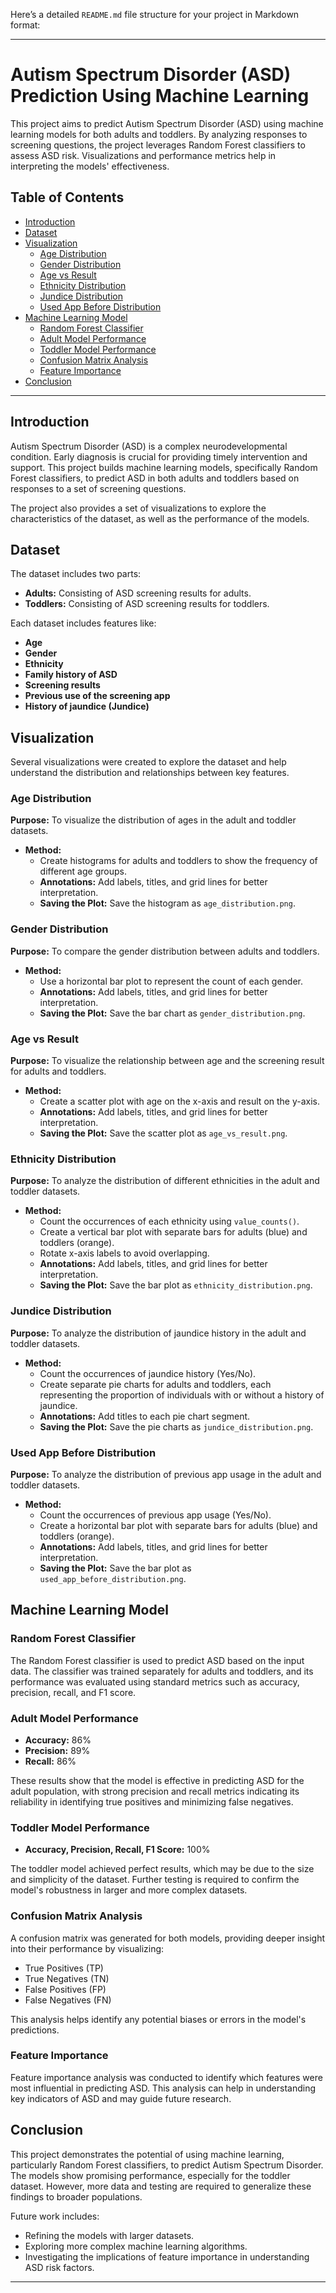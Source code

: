 Here’s a detailed `README.md` file structure for your project in Markdown format:

---

# Autism Spectrum Disorder (ASD) Prediction Using Machine Learning

This project aims to predict Autism Spectrum Disorder (ASD) using machine learning models for both adults and toddlers. By analyzing responses to screening questions, the project leverages Random Forest classifiers to assess ASD risk. Visualizations and performance metrics help in interpreting the models' effectiveness.

## Table of Contents
- [Introduction](#introduction)
- [Dataset](#dataset)
- [Visualization](#visualization)
  - [Age Distribution](#age-distribution)
  - [Gender Distribution](#gender-distribution)
  - [Age vs Result](#age-vs-result)
  - [Ethnicity Distribution](#ethnicity-distribution)
  - [Jundice Distribution](#jundice-distribution)
  - [Used App Before Distribution](#used-app-before-distribution)
- [Machine Learning Model](#machine-learning-model)
  - [Random Forest Classifier](#random-forest-classifier)
  - [Adult Model Performance](#adult-model-performance)
  - [Toddler Model Performance](#toddler-model-performance)
  - [Confusion Matrix Analysis](#confusion-matrix-analysis)
  - [Feature Importance](#feature-importance)
- [Conclusion](#conclusion)
---

## Introduction

Autism Spectrum Disorder (ASD) is a complex neurodevelopmental condition. Early diagnosis is crucial for providing timely intervention and support. This project builds machine learning models, specifically Random Forest classifiers, to predict ASD in both adults and toddlers based on responses to a set of screening questions. 

The project also provides a set of visualizations to explore the characteristics of the dataset, as well as the performance of the models.

## Dataset

The dataset includes two parts:
- **Adults:** Consisting of ASD screening results for adults.
- **Toddlers:** Consisting of ASD screening results for toddlers.

Each dataset includes features like:
- **Age**
- **Gender**
- **Ethnicity**
- **Family history of ASD**
- **Screening results**
- **Previous use of the screening app**
- **History of jaundice (Jundice)**

## Visualization

Several visualizations were created to explore the dataset and help understand the distribution and relationships between key features.

### Age Distribution
**Purpose:** To visualize the distribution of ages in the adult and toddler datasets.

- **Method:** 
  - Create histograms for adults and toddlers to show the frequency of different age groups.
  - **Annotations:** Add labels, titles, and grid lines for better interpretation.
  - **Saving the Plot:** Save the histogram as `age_distribution.png`.

### Gender Distribution
**Purpose:** To compare the gender distribution between adults and toddlers.

- **Method:**
  - Use a horizontal bar plot to represent the count of each gender.
  - **Annotations:** Add labels, titles, and grid lines for better interpretation.
  - **Saving the Plot:** Save the bar chart as `gender_distribution.png`.

### Age vs Result
**Purpose:** To visualize the relationship between age and the screening result for adults and toddlers.

- **Method:**
  - Create a scatter plot with age on the x-axis and result on the y-axis.
  - **Annotations:** Add labels, titles, and grid lines for better interpretation.
  - **Saving the Plot:** Save the scatter plot as `age_vs_result.png`.

### Ethnicity Distribution
**Purpose:** To analyze the distribution of different ethnicities in the adult and toddler datasets.

- **Method:**
  - Count the occurrences of each ethnicity using `value_counts()`.
  - Create a vertical bar plot with separate bars for adults (blue) and toddlers (orange).
  - Rotate x-axis labels to avoid overlapping.
  - **Annotations:** Add labels, titles, and grid lines for better interpretation.
  - **Saving the Plot:** Save the bar plot as `ethnicity_distribution.png`.

### Jundice Distribution
**Purpose:** To analyze the distribution of jaundice history in the adult and toddler datasets.

- **Method:**
  - Count the occurrences of jaundice history (Yes/No).
  - Create separate pie charts for adults and toddlers, each representing the proportion of individuals with or without a history of jaundice.
  - **Annotations:** Add titles to each pie chart segment.
  - **Saving the Plot:** Save the pie charts as `jundice_distribution.png`.

### Used App Before Distribution
**Purpose:** To analyze the distribution of previous app usage in the adult and toddler datasets.

- **Method:**
  - Count the occurrences of previous app usage (Yes/No).
  - Create a horizontal bar plot with separate bars for adults (blue) and toddlers (orange).
  - **Annotations:** Add labels, titles, and grid lines for better interpretation.
  - **Saving the Plot:** Save the bar plot as `used_app_before_distribution.png`.

## Machine Learning Model

### Random Forest Classifier
The Random Forest classifier is used to predict ASD based on the input data. The classifier was trained separately for adults and toddlers, and its performance was evaluated using standard metrics such as accuracy, precision, recall, and F1 score.

### Adult Model Performance
- **Accuracy:** 86%
- **Precision:** 89%
- **Recall:** 86%

These results show that the model is effective in predicting ASD for the adult population, with strong precision and recall metrics indicating its reliability in identifying true positives and minimizing false negatives.

### Toddler Model Performance
- **Accuracy, Precision, Recall, F1 Score:** 100%

The toddler model achieved perfect results, which may be due to the size and simplicity of the dataset. Further testing is required to confirm the model's robustness in larger and more complex datasets.

### Confusion Matrix Analysis
A confusion matrix was generated for both models, providing deeper insight into their performance by visualizing:
- True Positives (TP)
- True Negatives (TN)
- False Positives (FP)
- False Negatives (FN)

This analysis helps identify any potential biases or errors in the model's predictions.

### Feature Importance
Feature importance analysis was conducted to identify which features were most influential in predicting ASD. This analysis can help in understanding key indicators of ASD and may guide future research.

## Conclusion

This project demonstrates the potential of using machine learning, particularly Random Forest classifiers, to predict Autism Spectrum Disorder. The models show promising performance, especially for the toddler dataset. However, more data and testing are required to generalize these findings to broader populations.

Future work includes:
- Refining the models with larger datasets.
- Exploring more complex machine learning algorithms.
- Investigating the implications of feature importance in understanding ASD risk factors.

---
